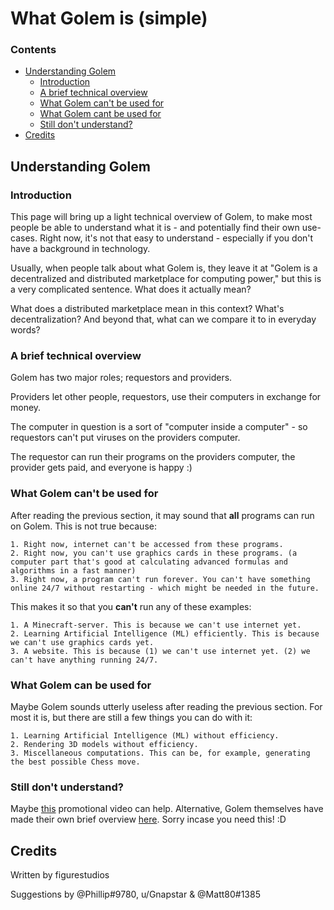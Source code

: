 # What Golem is (simple)

### Contents
- [Understanding Golem](#understanding-golem)
  - [Introduction](#introduction)
  - [A brief technical overview](#a-brief-technical-overview)
  - [What Golem can't be used for](#what-golem-cant-be-used-for)
  - [What Golem cant be used for](#what-golem-can-be-used-for)
  - [Still don't understand?](#still-dont-understand)
- [Credits](#credits)

## Understanding Golem
### Introduction
This page will bring up a light technical overview of Golem, to make most people be able to understand what it is - and potentially find their own use-cases.
Right now, it's not that easy to understand - especially if you don't have a background in technology.

Usually, when people talk about what Golem is, they leave it at "Golem is a decentralized and distributed marketplace for computing power," but this is a very complicated sentence.
What does it actually mean?

What does a distributed marketplace mean in this context? What's decentralization? And beyond that, what can we compare it to in everyday words?

### A brief technical overview
Golem has two major roles; requestors and providers.

Providers let other people, requestors, use their computers in exchange for money.

The computer in question is a sort of "computer inside a computer" - so requestors can't put viruses on the providers computer.

The requestor can run their programs on the providers computer, the provider gets paid, and everyone is happy :)

### What Golem can't be used for
After reading the previous section, it may sound that **all** programs can run on Golem. This is not true because:
```
1. Right now, internet can't be accessed from these programs.
2. Right now, you can't use graphics cards in these programs. (a computer part that's good at calculating advanced formulas and algorithms in a fast manner)
3. Right now, a program can't run forever. You can't have something online 24/7 without restarting - which might be needed in the future.
```
This makes it so that you **can't** run any of these examples:
```
1. A Minecraft-server. This is because we can't use internet yet.
2. Learning Artificial Intelligence (ML) efficiently. This is because we can't use graphics cards yet.
3. A website. This is because (1) we can't use internet yet. (2) we can't have anything running 24/7.
```
### What Golem can be used for
Maybe Golem sounds utterly useless after reading the previous section. For most it is, but there are still a few things you can do with it:
```
1. Learning Artificial Intelligence (ML) without efficiency.
2. Rendering 3D models without efficiency.
3. Miscellaneous computations. This can be, for example, generating the best possible Chess move.
```
### Still don't understand?
Maybe [this](https://www.youtube.com/watch?v=FZb_w5JXvJ8) promotional video can help. Alternative, Golem themselves have made their own brief overview [here](https://blog.golemproject.net/golem-primer/). Sorry incase you need this! :D

## Credits
Written by figurestudios

Suggestions by @Phillip#9780, u/Gnapstar & @Matt80#1385
